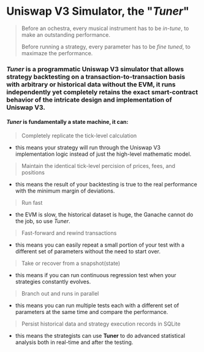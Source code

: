 # Uniswap V3 Simulator, the "_Tuner_"

> Before an ochestra, every musical instrument has to be _in-tune_, to make an outstanding performance.
> 
> Before running a strategy, every parameter has to be _fine tuned_, to maximaze the performance.

### _Tuner_ is a programmatic Uniswap V3 simulator that allows strategy backtesting on a transaction-to-transaction basis with arbitrary or historical data without the EVM, it runs independently yet completely retains the exact smart-contract behavior of the intricate design and implementation of Uniswap V3.

#### _Tuner_ is fundamentally a state machine, it can:
> Completely replicate the tick-level calculation
- this means your strategy will run through the Uniswap V3 implementation logic instead of just the high-level mathematic model.
> Maintain the identical tick-level percision of prices, fees, and positions 
- this means the result of your backtesting is true to the real performance with the minimum margin of deviations.
> Run fast
- the EVM is slow, the historical dataset is huge, the Ganache cannot do the job, so use _Tuner_.
> Fast-forward and rewind transactions 
- this means you can easily repeat a small portion of your test with a different set of parameters without the need to start over.
> Take or recover from a snapshot(state)
- this means if you can run continuous regression test when your strategies constantly evolves.
> Branch out and runs in parallel 
- this means you can run multiple tests each with a different set of parameters at the same time and compare the performance.
> Persist historical data and strategy execution records in SQLite
- this means the strategists can use __Tuner__ to do advanced statistical analysis both in real-time and after the testing.
